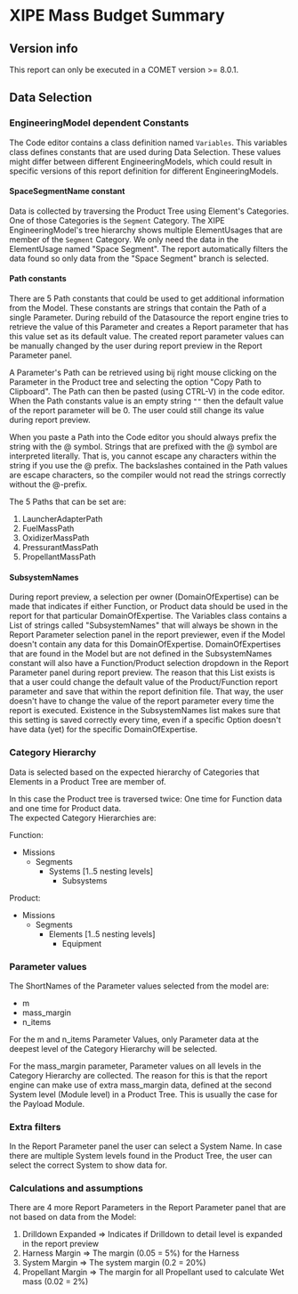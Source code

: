 # XIPE Mass Budget Summary

## Version info
This report can only be executed in a COMET version >= 8.0.1.
</br>

## Data Selection

### EngineeringModel dependent Constants
The Code editor contains a class definition named `Variables`.
This variables class defines constants that are used during Data Selection.
These values might differ between different EngineeringModels, which could result in specific versions of this report definition for different EngineeringModels.

#### SpaceSegmentName constant
Data is collected by traversing the Product Tree using Element's Categories.
One of those Categories is the `Segment` Category.
The XIPE EngineeringModel's tree hierarchy shows multiple ElementUsages that are member of the `Segment` Category.
We only need the data in the ElementUsage named "Space Segment".
The report automatically filters the data found so only data from the "Space Segment" branch is selected. 

#### Path constants
There are 5 Path constants that could be used to get additional information from the Model.
These constants are strings that contain the Path of a single Parameter.
During rebuild of the Datasource the report engine tries to retrieve the value of this Parameter and creates a Report parameter that has this value set as its default value.
The created report parameter values can be manually changed by the user during report preview in the Report Parameter panel. 

A Parameter's Path can be retrieved using bij right mouse clicking on the Parameter in the Product tree and selecting the option "Copy Path to Clipboard".
The Path can then be pasted (using CTRL-V) in the code editor.
When the Path constants value is an empty string `""` then the default value of the report parameter will be 0. The user could still change its value during report preview.

When you paste a Path into the Code editor you should always prefix the string with the @ symbol. Strings that are prefixed with the @ symbol are interpreted literally. That is, you cannot escape any characters within the string if you use the @ prefix. The backslashes contained in the Path values are escape characters, so the compiler would not read the strings correctly without the @-prefix.

The 5 Paths that can be set are:

1. LauncherAdapterPath
2. FuelMassPath
3. OxidizerMassPath
4. PressurantMassPath
5. PropellantMassPath

#### SubsystemNames
During report preview, a selection per owner (DomainOfExpertise) can be made that indicates if either Function, or Product data should be used in the report for that particular DomainOfExpertise. 
The Variables class contains a List of strings called "SubsystemNames" that will always be shown in the Report Parameter selection panel in the report previewer, even if the Model doesn't contain any data for this DomainOfExpertise.
DomainOfExpertises that are found in the Model but are not defined in the SubsystemNames constant will also have a Function/Product selection dropdown in the Report Parameter panel during report preview.
The reason that this List exists is that a user could change the default value of the Product/Function report parameter and save that within the report definition file. That way, the user doesn't have to change the value of the report parameter every time the report is executed. Existence in the SubsystemNames list makes sure that this setting is saved correctly every time, even if a specific Option doesn't have data (yet) for the specific DomainOfExpertise.

### Category Hierarchy
Data is selected based on the expected hierarchy of Categories that Elements in a Product Tree are member of.

In this case the Product tree is traversed twice: One time for Function data and one time for Product data.<br/>
The expected Category Hierarchies are:

Function:
- Missions
  - Segments
    - Systems [1..5 nesting levels]
      - Subsystems

Product:
- Missions
  - Segments
    - Elements [1..5 nesting levels]
      - Equipment

### Parameter values
The ShortNames of the Parameter values selected from the model are:

- m
- mass_margin
- n_items

For the m and n_items Parameter Values, only Parameter data at the deepest level of the Category Hierarchy will be selected.

For the mass_margin parameter, Parameter values on all levels in the Category Hierarchy are collected. 
The reason for this is that the report engine can make use of extra mass_margin data, defined at the second System level (Module level) in a Product Tree.
This is usually the case for the Payload Module. 


### Extra filters
In the Report Parameter panel the user can select a System Name.
In case there are multiple System levels found in the Product Tree, the user can select the correct System to show data for.

### Calculations and assumptions
There are 4 more Report Parameters in the Report Parameter panel that are not based on data from the Model:

1. Drilldown Expanded => Indicates if Drilldown to detail level is expanded in the report preview
2. Harness Margin => The margin (0.05 = 5%) for the Harness
3. System Margin => The system margin (0.2 = 20%)
4. Propellant Margin => The margin for all Propellant used to calculate Wet mass (0.02 = 2%)
